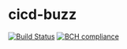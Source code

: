 # cicd-buzz
[![Build Status](https://travis-ci.com/poggenpower/cicd-buzz.svg?branch=main)](https://travis-ci.com/poggenpower/cicd-buzz)
[![BCH compliance](https://bettercodehub.com/edge/badge/poggenpower/cicd-buzz?branch=main)](https://bettercodehub.com/)